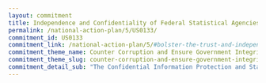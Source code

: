 ```yaml
---
layout: commitment
title: Independence and Confidentiality of Federal Statistical Agencies
permalink: /national-action-plan/5/US0133/
commitment_id: US0133
commitment_link: /national-action-plan/5/#bolster-the-trust-and-independence-of-federal-statistical-agencies-and-federal-statistics
commitment_theme_name: Counter Corruption and Ensure Government Integrity and Accountability to the Public
commitment_theme_slug: counter-corruption-and-ensure-government-integrity-and-accountability-to-the-public
commitment_detail_sub: "The Confidential Information Protection and Statistical Efficiency Act (CIPSEA; Public Law 115-435) incorporated those responsibilities into statute, and as required by CIPSEA, OMB is committed to developing and publishing the Trust regulation—formally referred to as “The Fundamental Responsibilities of Recognized Statistical Agencies and Units”—to further guide and support agencies’ fulfillment of these responsibilities."
---
```


